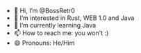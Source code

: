 - 👋 Hi, I’m @BossRetr0
- 👀 I’m interested in Rust, WEB 1.0 and Java
- 🌱 I’m currently learning Java
- 📫 How to reach me: you won't :)
- 😄 Pronouns: He/Him

<!---
BossRetr0/BossRetr0 is a ✨ special ✨ repository because its `README.md` (this file) appears on your GitHub profile.
You can click the Preview link to take a look at your changes.
--->
